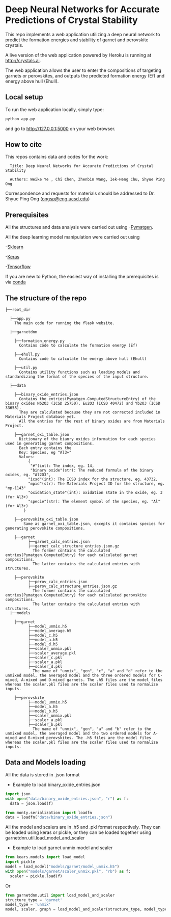 # Deep Neural Networks for Accurate Predictions of Crystal Stability

This repo implements a web application utilizing a deep neural network to
predict the formation energies and stability of garnet and perovskite crystals.

A live version of the web application powered by Heroku is running at
http://crystals.ai.

The web application allows the user to enter the compositions of targeting garnets or perovskites, and outputs the predicted formation energy (Ef) and energy above hull (Ehull).

## Local setup

To run the web application locally, simply type:

```bash
python app.py
```

and go to http://127.0.0.1:5000 on your web browser.

## How to cite
This repos contains data and codes for the work:

      Title: Deep Neural Networks for Accurate Predictions of Crystal Stability

      Authors: Weike Ye , Chi Chen, Zhenbin Wang, Iek-Heng Chu, Shyue Ping Ong

Correspondence and requests for materials should be addressed to Dr. Shyue Ping Ong (ongsp@eng.ucsd.edu)

##  Prerequisites
All the structures and data analysis were carried out using
  -[Pymatgen](http://pymatgen.org).

All the deep learning model manipulation were carried out using

  -[Sklearn](http://scikit-learn.org/stable/)

  -[Keras](http://keras.io)

  -[Tensorflow](http://www.tensorflow.org/ )

If you are new to Python, the easiest way of installing the prerequisites is via [conda](https://conda.io/docs/index.html)

## The structure of the repo
```
├──root_dir

  ├──app.py
    The main code for running the flask website.

  ├──garnetdnn

    ├──formation_energy.py
      Contains code to calculate the formation energy (Ef)

    ├──ehull.py
      Contains code to calculate the energy above hull (Ehull)

    ├──util.py
      Contains utility functions such as loading models and standardizing the format of the species of the input structure.

  ├──data

    ├──binary_oxide_entries.json
      Contains the entries(Pymatgen.ComputedStructureEntry) of the binary oxides Nb2O3 (ICSD 25750), Eu2O3 (ICSD 40472) and Yb2O3 (ICSD 33658).
      They are calculated because they are not corrected included in Materials Project database yet.
      All the entries for the rest of binary oxides are from Materials Project.

    ├──garnet_oxi_table.json
      Dictionary of the bianry oxides information for each species used in generating garnet compositions.
      Each entry contains the
      Key: Species, eg "Al3+"
      Values:
          {
           "#"(int): The index, eg. 14,
           "binary oxide"(str): The reduced formula of the binary oxides, eg. "Al2O3",
          "icsd"(int): The ICSD index for the structure, eg. 43732,
          "mpid"(str): The Materials Project ID for the structure, eg.  "mp-1143"
          "oxidation_state"(int): oxidation state in the oxide, eg. 3 (for Al3+)
          "specie"(str): The element symbol of the species, eg. "Al" (for Al3+)
        }

    ├──perovskite_oxi_table.json
        Same as garnet_oxi_table.json, excepts it contains species for generating perovskite compositions.

    ├──garnet
          ├──garnet_calc_entries.json
          ├──garnet_calc_structure_entries.json.gz
            The former contains the calculated entries(Pymatgen.ComputedEntry) for each calculated garnet compositions.
            The latter contains the calculated entries with structures.

    ├──perovskite
          ├──perov_calc_entries.json
          ├──perov_calc_structure_entries.json.gz
            The former contains the calculated entries(Pymatgen.ComputedEntry) for each calculated perovskite compositions.
            The latter contains the calculated entries with structures.
  ├──models

    ├──garnet
          ├──model_unmix.h5
          ├──model_average.h5
          ├──model_c.h5
          ├──model_a.h5
          ├──model_d.h5
          ├──scaler_unmix.pkl
          ├──scaler_average.pkl
          ├──scaler_c.pkl
          ├──scaler_a.pkl
          ├──scaler_d.pkl
            The name of "unmix", "gen", "c", "a" and "d" refer to the unmixed model, the averaged model and the three ordered models for C-mixed, A-mixed and D-mixed garnets. The .h5 files are the model files whereas the scaler.pkl files are the scaler files used to normalize inputs.

    ├──perovskite
          ├──model_unmix.h5
          ├──model_a.h5
          ├──model_b.h5
          ├──scaler_unmix.pkl
          ├──scaler_a.pkl
          ├──scaler_b.pkl
            The name of "unmix", "gen", "a" and "b" refer to the unmixed model, the averaged model and the two ordered models for A-mixed and B-mixed perovskites. The .h5 files are the model files whereas the scaler.pkl files are the scaler files used to normalize inputs.

```  

## Data and Models loading

All the data is stored in .json format

- Example to load binary_oxide_entries.json

```python
import json
with open("data/binary_oxide_entries.json", "r") as f:
  data = json.load(f)
```
```python
from monty.serialization import loadfn
data = loadfn("data/binary_oxide_entries.json")
```

All the model and scalers are in .h5 and .pkl format respectively.
They can be loaded using keras or pickle, or they can be loaded together using garnetdnn.util.load_model_and_scaler

- Example to load garnet unmix model and scaler

```python
from kears.models import load_model
import pickle
model = load_model("models/garnet/model_unmix.h5")
with open("models/garnet/scaler_unmix.pkl", "rb") as f:
  scaler = pickle.load(f)
```

Or

```python
from garnetdnn.util import load_model_and_scaler
structure_type = 'garnet'
model_type = 'unmix'
model, scaler, graph = load_model_and_scaler(structure_type, model_type)
```

